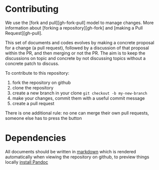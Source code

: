 # Contributing

We use the [fork and pull][gh-fork-pull] model to manage changes. More information
about [forking a repository][gh-fork] and [making a Pull Request][gh-pull].

This set of documents and codes evolves by making a concrete proposal for a
change (a pull request), followed by a discussion of that proposal within the
PR, and then merging or not the PR. The aim is to keep the discussions on topic
and concrete by not discussing topics without a concrete patch to discuss.

To contribute to this repository:

1. fork the repository on github
2. clone the repository
2. create a new branch in your clone `git checkout -b my-new-branch`
3. make your changes, commit them with a useful commit message
4. create a pull request

There is one additional rule: no one can merge their own pull requests, someone
else has to press the button

# Dependencies

All documents should be written in [markdown]() which is rendered automatically
when viewing the repository on github, to preview things locally [install Pandoc](http://www.pandoc.org/installing)
